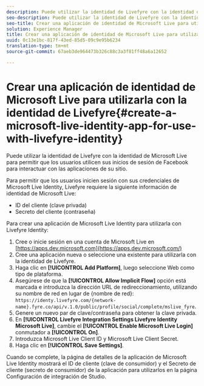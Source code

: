 ```yaml
---
description: Puede utilizar la identidad de Livefyre con la identidad de Microsoft Live para permitir que los usuarios utilicen sus inicios de sesión de Facebook para interactuar con las aplicaciones de su sitio.
seo-description: Puede utilizar la identidad de Livefyre con la identidad de Microsoft Live para permitir que los usuarios utilicen sus inicios de sesión de Facebook para interactuar con las aplicaciones de su sitio.
seo-title: Crear una aplicación de identidad de Microsoft Live para utilizarla con la identidad de Livefyre
solution: Experience Manager
title: Crear una aplicación de identidad de Microsoft Live para utilizarla con la identidad de Livefyre
uuid: 0c13e1bc-817f-43ed-85d5-09c9e95b6234
translation-type: tm+mt
source-git-commit: 67aeb3de964473b326c88c3a3f81ff48a6a12652

---
```



# Crear una aplicación de identidad de Microsoft Live para utilizarla con la identidad de Livefyre{#create-a-microsoft-live-identity-app-for-use-with-livefyre-identity}

Puede utilizar la identidad de Livefyre con la identidad de Microsoft Live para permitir que los usuarios utilicen sus inicios de sesión de Facebook para interactuar con las aplicaciones de su sitio.

Para permitir que los usuarios inicien sesión con sus credenciales de Microsoft Live Identity, Livefyre requiere la siguiente información de identidad de Microsoft Live:

* ID del cliente (clave privada)
* Secreto del cliente (contraseña)

Para crear una aplicación de Microsoft Live Identity para utilizarla con Livefyre Identity:

1. Cree o inicie sesión en una cuenta de Microsoft Live en [https://apps.dev.microsoft.com](https://apps.dev.microsoft.com/)
1. Cree una aplicación nueva o seleccione una existente para utilizarla con la identidad de Livefyre.
1. Haga clic en **[!UICONTROL Add Platform]**, luego seleccione Web como tipo de plataforma.
1. Asegúrese de que la **[!UICONTROL Allow Implicit Flow]** opción está marcada e introduzca la dirección URL de redireccionamiento, utilizando su nombre de red en lugar de {nombre de red}: `https://identy.livefyre.com/{network-name}.fyre.co/api/v.1.0/public/profile/social/complete/mslive_fyre`.
1. Genere un nuevo par de clave/contraseña para obtener la clave privada.
1. En **[!UICONTROL Livefyre Integration Settings Livefyre Identity Microsoft Live]**, cambie el **[!UICONTROL Enable Microsoft Live Login]** conmutador a **[!UICONTROL On]**.
1. Introduzca Microsoft Live Client ID y Microsoft Live Client Secret.
1. Haga clic en **[!UICONTROL Save Settings]**.

Cuando se complete, la página de detalles de la aplicación de Microsoft Live Identity mostrará el ID de cliente (clave de consumidor) y el Secreto de cliente (secreto de consumidor) de la aplicación para utilizarlos en la página Configuración de integración de Studio.
